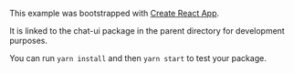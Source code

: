 This example was bootstrapped with [Create React App](https://github.com/facebook/create-react-app).

It is linked to the chat-ui package in the parent directory for development purposes.

You can run `yarn install` and then `yarn start` to test your package.
